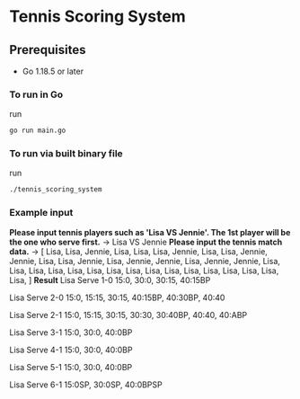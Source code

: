 # Tennis Scoring System

## Prerequisites

- Go 1.18.5 or later

### To run in Go

run

```sh
go run main.go
```

### To run via built binary file

run

```sh
./tennis_scoring_system
```

### Example input

**Please input tennis players such as 'Lisa VS Jennie'. The 1st player will be the one who serve first.**
-> Lisa VS Jennie
**Please input the tennis match data.**
-> [
    Lisa, Lisa, Jennie, Lisa, Lisa,
    Lisa, Jennie, Lisa, Lisa, Jennie, Jennie, Lisa,
    Lisa, Jennie, Lisa, Jennie, Jennie, Lisa, Jennie, Jennie,
    Lisa, Lisa, Lisa, Lisa,
    Lisa, Lisa, Lisa, Lisa,
    Lisa, Lisa, Lisa, Lisa,
    Lisa, Lisa, Lisa, Lisa,
]
**Result**
Lisa Serve 1-0
15:0, 30:0, 30:15, 40:15BP

Lisa Serve 2-0
15:0, 15:15, 30:15, 40:15BP, 40:30BP, 40:40

Lisa Serve 2-1
15:0, 15:15, 30:15, 30:30, 30:40BP, 40:40, 40:ABP

Lisa Serve 3-1
15:0, 30:0, 40:0BP

Lisa Serve 4-1
15:0, 30:0, 40:0BP

Lisa Serve 5-1
15:0, 30:0, 40:0BP

Lisa Serve 6-1
15:0SP, 30:0SP, 40:0BPSP
